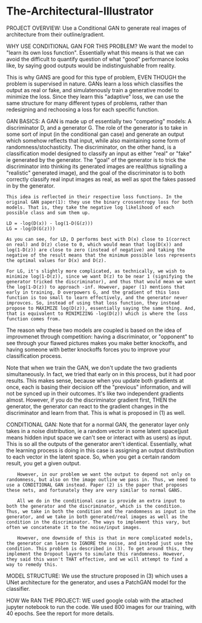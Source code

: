# The-Architectural-Illustrator

PROJECT OVERVIEW: 
    Use a Conditional GAN to generate real images of architecture from their outline/gradient. 


WHY USE CONDITIONAL GAN FOR THIS PROBLEM?
We want the model to "learn its own loss function". Essentially what this means is that we can avoid the difficult to quantify question of what "good" performance looks like, by saying good outputs would be indistinguishable from reality. 

This is why GANS are good for this type of problem, EVEN THOUGH the problem is supervised in nature. GANs learn a loss which classifies the output as real or fake, and simulatenously train a generative model to minimize the loss. Since they learn this "adaptive" loss, we can use the same structure for many different types of problems, rather than redesigning and rechoosing a loss for each specific function. 

GAN BASICS:
    A GAN is made up of essentially two "competing" models: A discriminator D, and a generator G. The role of the generator is to take in some sort of input (in the conditional gan case) and generate an output which somehow reflects that input, while also maintaining some form of randomness/stochasticity. The discriminator, on the other hand, is a classification model designed to classify an input as either "real" or "fake" ie generated by the generator. The "goal" of the generator is to trick the discriminator into thinking its generated images are real(thus signalling a "realistic" generated image), and the goal of the discriminator is to both correctly classify real input images as real, as well as spot the fakes passed in by the generator. 

    This idea is reflected in their respective loss functions. In the original GAN paper(1): they use the binary crossentropy loss for both models. That is, they take the negative log likelihood of each possible class and sum them up. 

    LD = -log(D(x)) - log(1-D(G(z)))
    LG = -log(D(G(z)))

    As you can see, for LD, D performs best with D(x) close to 1(correct on real) and D(z) close to 0, which would mean that log(D(x)) and log(1-D(z)) are close to zero (instead of negative) and taking the negative of the result means that the minimum possible loss represents the optimal values for D(x) and D(z).  

    For LG, it's slightly more complicated, as technically, we wish to minimize log(1-D(z)), since we want D(z) to be near 1 (signifying the generator tricked the discriminator), and thus that would mean we want the log(1-D(z)) to approach -inf. However, paper (1) mentions that early in training, D overpowers G, and the gradient of this loss function is too small to learn effectively, and the generator never improvces. So, instead of using that loss function, they instead propose to MAXIMIZE log(D(z)), essentially saying the same thing. And, that is equivalent to MINIMIZING -log(D(z)) which is where the loss function comes from. 

   The reason why these two models are coupled is based on the idea of improvmenet through competition: having a discriminator, or "opponent" to see through your flawed pictures makes you make better knockoffs, and having someone with better knockoffs forces you to improve your classification process. 

   Note that when we train the GAN, we don't update the two gradients simultaneously. In fact, we tried that early on in this process, but it had poor results. This makes sense, because when you update both gradients at once, each is basing their decision off the "previous" information, and will not be synced up in their outcomes. It's like two independent gradients almost. However, if you do the discriminator gradient first, THEN the generator, the generator can react to the gradient changes in the discriminator and learn from that. This is what is proposed in (1) as well. 


   CONDITIONAL GAN: 
        Note that for a normal GAN, the generator layer only takes in a noise distribution, ie a random vector in some latent space(just means hidden input space we can't see or interact with as users) as input. This is so all the outputs of the generator aren't identical. Essentially, what the learning process is doing in this case is assigning an output distribution to each vector in the latent space. So, when you get a certain random result, you get a given output. 

        However, in our problem we want the output to depend not only on randomness, but also on the image outline we pass in. Thus, we need to use a CONDITIONAL GAN instead. Paper (2) is the paper that proposes these nets, and fortunately they are very similar to normal GANS. 

        All we do in the conditional case is provide an extra input to both the generator and the discriminator, which is the condition. Thus, we take in both the condition and the randomness as input in the generator, and we take in both generated/real images as well as the condition in the discriminator. The ways to implement this vary, but often we concatenate it to the noise/input images. 

        However, one downside of this is that in more complicated models, the generator can learn to IGNORE the noise, and instead just use the condition. This problem is described in (3). To get around this, they implement the Dropout layers to simulate this randomness. However, they said this wasn't THAT effective, and we will attempt to find a way to remedy this. 

MODEL STRUCTURE:
    We use the structure proposed in (3) which uses a UNet architecture for the generator, and uses a PatchGAN model for the classifier. 



HOW We RAN THE PROJECT:
WE used google colab with the attached jupyter notebook to run the code. We used 800 images for our training, with 40 epochs. See the report for more details. 






    


